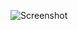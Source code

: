 ![Screenshot](https://raw.githubusercontent.com/Cryakl/Ultimate-RAT-Collection/refs/heads/main/NjRat/njRAT%20ACS%20Edition/Screenshot.png)
